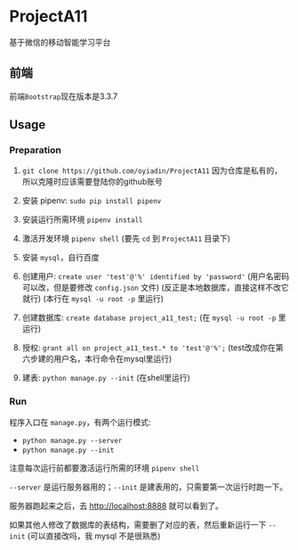 # ProjectA11
基于微信的移动智能学习平台

## 前端
前端`Bootstrap`现在版本是3.3.7

## Usage

### Preparation

1. `git clone https://github.com/oyiadin/ProjectA11` 因为仓库是私有的，所以克隆时应该需要登陆你的github账号

2. 安装 pipenv: `sudo pip install pipenv`

3. 安装运行所需环境 `pipenv install`

4. 激活开发环境 `pipenv shell` (要先 `cd` 到 `ProjectA11` 目录下)

5. 安装 `mysql`，自行百度

6. 创建用户: `create user 'test'@'%' identified by 'password'` (用户名密码可以改，但是要修改 `config.json` 文件) (反正是本地数据库，直接这样不改它就行) (本行在 `mysql -u root -p` 里运行)

7. 创建数据库: `create database project_a11_test;` (在 `mysql -u root -p` 里运行)

8. 授权: `grant all on project_a11_test.* to 'test'@'%';` (test改成你在第六步建的用户名，本行命令在mysql里运行)

9. 建表: `python manage.py --init` (在shell里运行)

### Run

程序入口在 `manage.py`，有两个运行模式:

* `python manage.py --server`
* `python manage.py --init`

注意每次运行前都要激活运行所需的环境 `pipenv shell`

`--server` 是运行服务器用的；`--init` 是建表用的，只需要第一次运行时跑一下。

服务器跑起来之后，去 [http://localhost:8888](http://localhost:8888) 就可以看到了。

如果其他人修改了数据库的表结构，需要删了对应的表，然后重新运行一下 `--init` (可以直接改吗，我 mysql 不是很熟悉)
